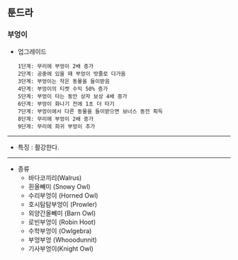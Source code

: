 ## 툰드라
### 부엉이

+ 업그레이드

      1단계: 무리에 부엉이 2배 증가
      2단계: 공중에 있을 때 부엉이 밧줄로 다가옴
      3단계: 부엉이는 작은 동물을 들이받음
      4단계: 부엉이의 티켓 수익 50% 증가
      5단계: 부엉이 타는 동안 상자 보상 4배 증가
      6단계: 부엉이 화나기 전에 1초 더 타기
      7단계: 부엉이에서 다른 동물을 들이받으면 보너스 동전 획득
      8단계: 무리에 부엉이 2배 증가
      9단계: 무리에 희귀 부엉이 추가
	    
***
+ 특징 : 활강한다. 
***
* 종류
    + 바다코끼리(Walrus)
    + 흰올빼미 (Snowy Owl)
    + 수리부엉이 (Horned Owl)
    + 호시탐탐부엉이 (Prowler)
    + 외양간올빼미 (Barn Owl)
    + 로빈부엉이 (Robin Hoot)
    + 수학부엉이 (Owlgebra)
    + 부엉부엉 (Whooodunnit)
    + 기사부엉이(Knight Owl)
